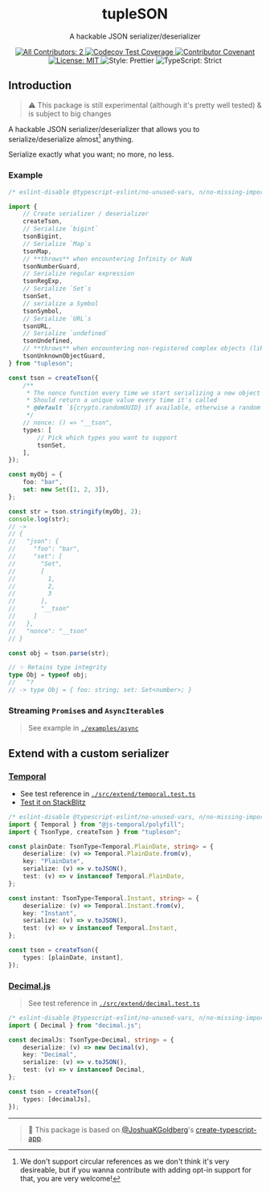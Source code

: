 <h1 align="center">tupleSON</h1>

<p align="center">A hackable JSON serializer/deserializer</p>

<p align="center">
	<a href="#contributors" target="_blank">
<!-- prettier-ignore-start -->
<!-- ALL-CONTRIBUTORS-BADGE:START - Do not remove or modify this section -->
<img alt="All Contributors: 2" src="https://img.shields.io/badge/all_contributors-2-21bb42.svg" />
<!-- ALL-CONTRIBUTORS-BADGE:END -->
<!-- prettier-ignore-end -->
</a>
	<a href="https://codecov.io/gh/KATT/tupleson" target="_blank">
		<img alt="Codecov Test Coverage" src="https://codecov.io/gh/KATT/tupleson/branch/main/graph/badge.svg"/>
	</a>
	<a href="https://github.com/KATT/tupleson/blob/main/.github/CODE_OF_CONDUCT.md" target="_blank">
		<img alt="Contributor Covenant" src="https://img.shields.io/badge/code_of_conduct-enforced-21bb42" />
	</a>
	<a href="https://github.com/KATT/tupleson/blob/main/LICENSE.md" target="_blank">
		<img alt="License: MIT" src="https://img.shields.io/github/license/KATT/tupleson?color=21bb42">
	</a>
	<img alt="Style: Prettier" src="https://img.shields.io/badge/style-prettier-21bb42.svg" />
	<img alt="TypeScript: Strict" src="https://img.shields.io/badge/typescript-strict-21bb42.svg" />
</p>

## Introduction

> ⚠️ This package is still experimental (although it's pretty well tested) & is subject to big changes

A hackable JSON serializer/deserializer that allows you to serialize/deserialize almost[^1] anything.

Serialize exactly what you want; no more, no less.

[^1]: We don't support circular references as we don't think it's very desireable, but if you wanna contribute with adding opt-in support for that, you are very welcome!

### Example

```ts
/* eslint-disable @typescript-eslint/no-unused-vars, n/no-missing-import */

import {
	// Create serializer / deserializer
	createTson,
	// Serialize `bigint`
	tsonBigint,
	// Serialize `Map`s
	tsonMap,
	// **throws** when encountering Infinity or NaN
	tsonNumberGuard,
	// Serialize regular expression
	tsonRegExp,
	// Serialize `Set`s
	tsonSet,
	// serialize a Symbol
	tsonSymbol,
	// Serialize `URL`s
	tsonURL,
	// Serialize `undefined`
	tsonUndefined,
	// **throws** when encountering non-registered complex objects (like class instances)
	tsonUnknownObjectGuard,
} from "tupleson";

const tson = createTson({
	/**
	 * The nonce function every time we start serializing a new object
	 * Should return a unique value every time it's called
	 * @default `${crypto.randomUUID} if available, otherwise a random string generated by Math.random`
	 */
	// nonce: () => "__tson",
	types: [
		// Pick which types you want to support
		tsonSet,
	],
});

const myObj = {
	foo: "bar",
	set: new Set([1, 2, 3]),
};

const str = tson.stringify(myObj, 2);
console.log(str);
// ->
// {
//   "json": {
//     "foo": "bar",
//     "set": [
//       "Set",
//       [
//         1,
//         2,
//         3
//       ],
//       "__tson"
//     ]
//   },
//   "nonce": "__tson"
// }

const obj = tson.parse(str);

// ✨ Retains type integrity
type Obj = typeof obj;
//   ^?
// -> type Obj = { foo: string; set: Set<number>; }
```

### Streaming `Promise`s and `AsyncIterable`s

> See example in [`./examples/async`](./examples/async)

## Extend with a custom serializer

### [Temporal](https://www.npmjs.com/package/@js-temporal/polyfill)

- See test reference in [`./src/extend/temporal.test.ts`](./src/extend/temporal.test.ts)
- [Test it on StackBlitz](https://stackblitz.com/github/KATT/tupleson/tree/example-proj/examples/async?file=src%server.ts&file=src%client.ts&view=editor)

```ts
/* eslint-disable @typescript-eslint/no-unused-vars, n/no-missing-import, n/no-unpublished-import */
import { Temporal } from "@js-temporal/polyfill";
import { TsonType, createTson } from "tupleson";

const plainDate: TsonType<Temporal.PlainDate, string> = {
	deserialize: (v) => Temporal.PlainDate.from(v),
	key: "PlainDate",
	serialize: (v) => v.toJSON(),
	test: (v) => v instanceof Temporal.PlainDate,
};

const instant: TsonType<Temporal.Instant, string> = {
	deserialize: (v) => Temporal.Instant.from(v),
	key: "Instant",
	serialize: (v) => v.toJSON(),
	test: (v) => v instanceof Temporal.Instant,
};

const tson = createTson({
	types: [plainDate, instant],
});
```

### [Decimal.js](https://github.com/MikeMcl/decimal.js)

> See test reference in [`./src/extend/decimal.test.ts`](./src/extend/decimal.test.ts)

```ts
/* eslint-disable @typescript-eslint/no-unused-vars, n/no-missing-import, n/no-unpublished-import */
import { Decimal } from "decimal.js";

const decimalJs: TsonType<Decimal, string> = {
	deserialize: (v) => new Decimal(v),
	key: "Decimal",
	serialize: (v) => v.toJSON(),
	test: (v) => v instanceof Decimal,
};

const tson = createTson({
	types: [decimalJs],
});
```

---

<!-- ## All contributors ✨

<a href="https://github.com/KATT/tupleson/graphs/contributors">
  <p align="center">
    <img width="720" src="https://contrib.rocks/image?repo=KATT/tupleson" alt="A table of avatars from the project's contributors" />
  </p>
</a> -->

<!-- spellchecker: enable -->

<!-- You can remove this notice if you don't want it 🙂 no worries! -->

> 💙 This package is based on [@JoshuaKGoldberg](https://github.com/JoshuaKGoldberg)'s [create-typescript-app](https://github.com/JoshuaKGoldberg/create-typescript-app).
